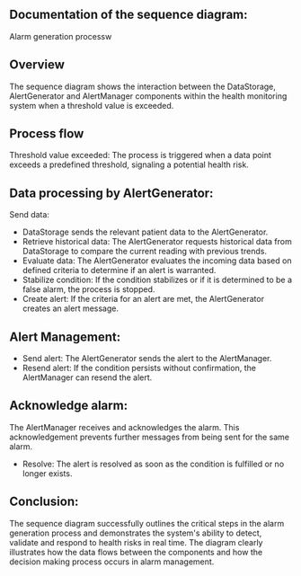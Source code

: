 ## Documentation of the sequence diagram:
Alarm generation processw
## Overview
The sequence diagram shows the interaction between the DataStorage, AlertGenerator and AlertManager components within the health monitoring system 
when a threshold value is exceeded.

## Process flow
Threshold value exceeded:
The process is triggered when a data point exceeds a predefined threshold, signaling a potential health risk.

## Data processing by AlertGenerator:
Send data: 
* DataStorage sends the relevant patient data to the AlertGenerator.
* Retrieve historical data: The AlertGenerator requests historical data from DataStorage to compare the current reading with previous trends.
* Evaluate data: The AlertGenerator evaluates the incoming data based on defined criteria to determine if an alert is warranted.
* Stabilize condition: If the condition stabilizes or if it is determined to be a false alarm, the process is stopped.
* Create alert: If the criteria for an alert are met, the AlertGenerator creates an alert message.

## Alert Management:
* Send alert: The AlertGenerator sends the alert to the AlertManager.
* Resend alert: If the condition persists without confirmation, the AlertManager can resend the alert.

## Acknowledge alarm: 
The AlertManager receives and acknowledges the alarm. This acknowledgement prevents further messages from being sent for the same alarm.
* Resolve: The alert is resolved as soon as the condition is fulfilled or no longer exists.

## Conclusion:
The sequence diagram successfully outlines the critical steps in the alarm generation process and demonstrates the system's ability to detect, validate and respond to health risks in real time. The diagram clearly illustrates how the data flows between the components and how the decision making process occurs in alarm management.

